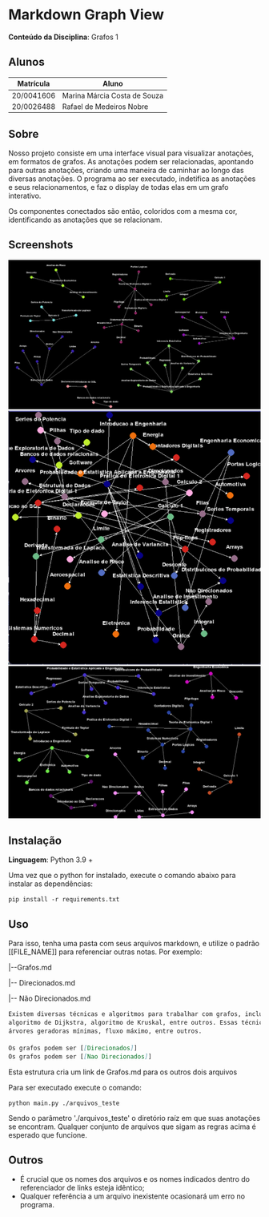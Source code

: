 # Markdown Graph View

**Conteúdo da Disciplina**: Grafos 1<br>

## Alunos
|Matrícula | Aluno |
| -- | -- |
| 20/0041606  |  Marina Márcia Costa de Souza |
| 20/0026488  |  Rafael de Medeiros Nobre |

## Sobre 

Nosso projeto consiste em uma interface visual para visualizar anotações, em formatos de grafos. As anotações podem ser relacionadas, apontando para outras anotações, criando uma maneira de caminhar ao longo das diversas anotações. O programa ao ser executado, indetifica as anotações e seus relacionamentos, e faz o display de todas elas em um grafo interativo.

Os componentes conectados são então, coloridos com a mesma cor, identificando as anotações que se relacionam.

## Screenshots

![ScreenShot1](./assets/sc1.png)
![ScreenShot1](./assets/sc2.png)
![ScreenShot3](./assets/sc3.png) 

## Instalação 
**Linguagem**: Python 3.9 + <br>

Uma vez que o python for instalado, execute o comando abaixo para instalar as dependências:

```terminal
pip install -r requirements.txt
```
## Uso 

Para isso, tenha uma pasta com seus arquivos markdown, e utilize o padrão [[FILE_NAME]] para referenciar outras notas. Por exemplo:

|--Grafos.md

|-- Direcionados.md

|-- Não Direcionados.md

```markdown (Grafos.md)
Existem diversas técnicas e algoritmos para trabalhar com grafos, incluindo busca em profundidade, busca em largura,
algoritmo de Dijkstra, algoritmo de Kruskal, entre outros. Essas técnicas são úteis para resolver problemas de caminho mais curto, 
árvores geradoras mínimas, fluxo máximo, entre outros.

Os grafos podem ser [[Direcionados]]
Os grafos podem ser [[Nao Direcionados]]
```

Esta estrutura cria um link de Grafos.md para os outros dois arquivos

Para ser executado execute o comando:

```
python main.py ./arquivos_teste
```

Sendo o parâmetro './arquivos_teste' o diretório raíz em que suas anotações se encontram. Qualquer conjunto de arquivos que sigam as regras acima é esperado que funcione.

## Outros 
- É crucial que os nomes dos arquivos e os nomes indicados dentro do referenciador de links esteja idêntico;
- Qualquer referência a um arquivo inexistente ocasionará um erro no programa.


